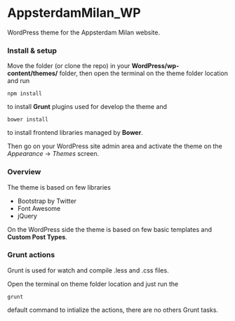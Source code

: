 # AppsterdamMilan_WP
WordPress theme for the Appsterdam Milan website.

### Install & setup
Move the folder (or clone the repo) in your **WordPress/wp-content/themes/** folder, then open the terminal on the theme folder location and run

	npm install

to install **Grunt** plugins used for develop the theme and

	bower install

to install frontend libraries managed by **Bower**.

Then go on your WordPress site admin area and activate the theme on the *Appearance* -> *Themes* screen.

### Overview
The theme is based on few libraries

- Bootstrap by Twitter
- Font Awesome
- jQuery

On the WordPress side the theme is based on few basic templates and **Custom Post Types**.

### Grunt actions
Grunt is used for watch and compile .less and .css files.

Open the terminal on theme folder location and just run the

	grunt

default command to intialize the actions, there are no others Grunt tasks.
